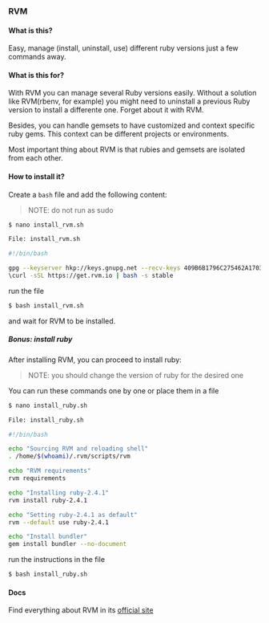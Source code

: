 ### RVM

#### What is this?

Easy, manage (install, uninstall, use) different ruby versions just a few commands away.

#### What is this for?

With RVM you can manage several Ruby versions easily. Without a solution like RVM(rbenv, for example) you might need to uninstall a previous Ruby version to install a differente one. Forget about it with RVM.

Besides, you can handle gemsets to have customized and context specific ruby gems. This context can be different projects or environments.

Most important thing about RVM is that rubies and gemsets are isolated from each other.

#### How to install it?

Create a `bash` file and add the following content:

> NOTE: do not run as sudo

```bash
$ nano install_rvm.sh

File: install_rvm.sh

#!/bin/bash

gpg --keyserver hkp://keys.gnupg.net --recv-keys 409B6B1796C275462A1703113804BB82D39DC0E3
\curl -sSL https://get.rvm.io | bash -s stable
```

run the file

```bash
$ bash install_rvm.sh
```

and wait for RVM to be installed.

##### Bonus: install ruby

After installing RVM, you can proceed to install ruby:

> NOTE: you should change the version of ruby for the desired one

You can run these commands one by one or place them in a file

```bash
$ nano install_ruby.sh

File: install_ruby.sh

#!/bin/bash

echo "Sourcing RVM and reloading shell"
. /home/$(whoami)/.rvm/scripts/rvm

echo "RVM requirements"
rvm requirements

echo "Installing ruby-2.4.1"
rvm install ruby-2.4.1

echo "Setting ruby-2.4.1 as default"
rvm --default use ruby-2.4.1

echo "Install bundler"
gem install bundler --no-document
```

run the instructions in the file

```bash
$ bash install_ruby.sh
```

#### Docs

Find everything about RVM in its [official site](http://rvm.io/)
